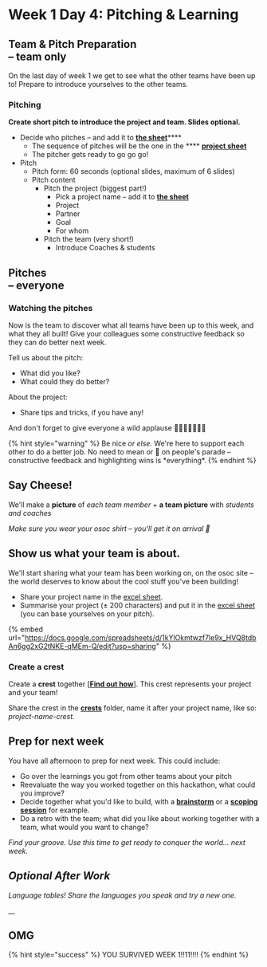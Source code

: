 # Week 1 Day 4: Pitching & Learning

**Team & Pitch Preparation**\
**– team only**
---------------

On the last day of week 1 we get to see what the other teams have been up to! Prepare to introduce yourselves to the other teams.

### Pitching

**Create short pitch  to introduce the project and team. Slides optional.**

* Decide who pitches – and add it to [**the sheet**](https://docs.google.com/spreadsheets/d/1kYlOkmtwzf7le9x\_HVQ8tdbAn6gg2xG2tNKE-qMEm-Q/edit?usp=sharing)****
  * The sequence of pitches will be the one in the **** [**project sheet**](https://docs.google.com/spreadsheets/d/1kYlOkmtwzf7le9x\_HVQ8tdbAn6gg2xG2tNKE-qMEm-Q/edit?usp=sharing)
  * The pitcher gets ready to go go go!
* Pitch
  * Pitch form: 60 seconds (optional slides, maximum of 6 slides)
  * Pitch content
    * Pitch the project (biggest part!)
      * Pick a project name – add it to [**the sheet**](https://docs.google.com/spreadsheets/d/1kYlOkmtwzf7le9x\_HVQ8tdbAn6gg2xG2tNKE-qMEm-Q/edit?usp=sharing)
      * Project
      * Partner
      * Goal
      * For whom
    * Pitch the team (very short!)
      * Introduce Coaches & students

Pitches\
– everyone
----------

### Watching the pitches

Now is the team to discover what all teams have been up to this week, and what they all built! Give your colleagues some constructive feedback so they can do better next week.

Tell us about the pitch:

* What did you like?
* What could they do better?

About the project:

* Share tips and tricks, if you have any!

And don't forget to give everyone a wild applause 👏🦁👏🦁👏🦁👏

{% hint style="warning" %}
Be nice _or else._ We're here to support each other to do a better job. No need to mean or 💩 on people's parade – constructive feedback and highlighting wins is \*everything\*.
{% endhint %}

## Say Cheese!

We'll make a **picture** of _each team member_ + **a team picture** with _students and coaches_

_Make sure you wear your osoc shirt – you'll get it on arrival 🌈_

## Show us what your team is about.

We'll start sharing what your team has been working on, on the osoc site – the world deserves to know about the cool stuff you've been building!

* Share your project name in the [excel sheet](https://docs.google.com/spreadsheets/d/1kYlOkmtwzf7le9x\_HVQ8tdbAn6gg2xG2tNKE-qMEm-Q/edit?usp=sharing).
* Summarise your project (± 200 characters) and put it in the [excel sheet](https://docs.google.com/spreadsheets/d/1kYlOkmtwzf7le9x\_HVQ8tdbAn6gg2xG2tNKE-qMEm-Q/edit?usp=sharing) (you can base yourselves on your pitch).

{% embed url="https://docs.google.com/spreadsheets/d/1kYlOkmtwzf7le9x_HVQ8tdbAn6gg2xG2tNKE-qMEm-Q/edit?usp=sharing" %}

### **Create a crest**

Create a **crest** together \[[**Find out how**](https://help.osoc.be/global/how-to-create-crests)]. This crest represents your project and your team!

Share the crest in the [**crests**](https://drive.google.com/drive/folders/11O6Qzy3T\_wn9rBI8jF2rCqluWarcgs\_v?usp=sharing) folder, name it after your project name, like so: _project-name-crest._

## Prep for next week

You have all afternoon to prep for next week. This could include:

* Go over the learnings you got from other teams about your pitch
* Reevaluate the way you worked together on this hackathon, what could you improve?
* Decide together what you'd like to build, with a [**brainstorm**](https://help.osoc.be/global/coaches/the-coaching-job/how-to-manage-a-team#3-brainstorm-ideas-2-bonus-adaptions) or a [**scoping session**](https://help.osoc.be/global/coaches/the-coaching-job/how-to-manage-a-team#how-to-do-a-scoping-session) for example.
* Do a retro with the team; what did you like about working together with a team, what would you want to change?

_Find your groove. Use this time to get ready to conquer the world... next week._

## _Optional After Work_

_Language tables! Share the languages you speak and try a new one._

__

## OMG

{% hint style="success" %}
YOU SURVIVED WEEK 1!!11!!!!
{% endhint %}
